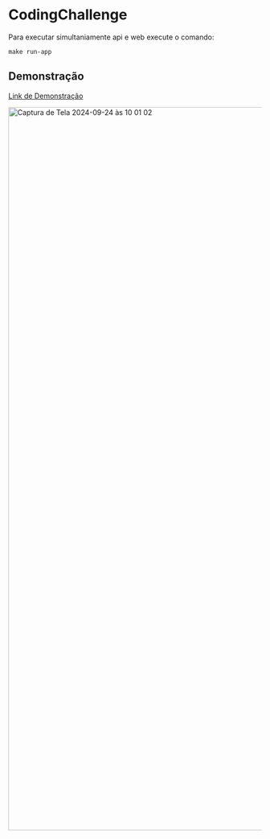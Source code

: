# CodingChallenge
Para executar simultaniamente api e web execute o comando:

```
make run-app
```

## Demonstração
[Link de Demonstração](https://web.codechallenge.kevinsoares.com.br/)

<img width="1440" alt="Captura de Tela 2024-09-24 às 10 01 02" src="https://github.com/user-attachments/assets/1703abe8-c3fb-4215-aaa4-a4f3e503fc2c">
